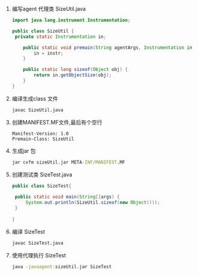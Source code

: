 1. 编写agent 代理类 SizeUtil.java

   ```java
   import java.lang.instrument.Instrumentation;
   
   public class SizeUtil {
   	private static Instrumentation in;
   
       public static void premain(String agentArgs, Instrumentation instr) {
           in = instr;
       }
   
       public static long sizeof(Object obj) {
           return in.getObjectSize(obj);
       }
   }
   ```

2. 编译生成class 文件

   ```cmd
   javac SizeUtil.java
   ```

   

3. 创建MANIFEST.MF文件,最后有个空行

   ```MANIFEST
   Manifest-Version: 1.0
   Premain-Class: SizeUtil
   
   ```

   

4. 生成jar 包

   ```cmd
   jar cvfm sizeUtil.jar META-INF/MANIFEST.MF
   ```

   

5. 创建测试类 SizeTest.java

   ```java
   public class SizeTest{
   	
   	public static void main(String[]args) {
   		System.out.println(SizeUtil.sizeof(new Object()));
   	}
   	
   }
   ```

   

6. 编译 SizeTest

   ```cmd
   javac SizeTest.java
   ```

   

7. 使用代理执行 SizeTest

   ```cmd
   java -javaagent:sizeUtil.jar SizeTest
   ```

   